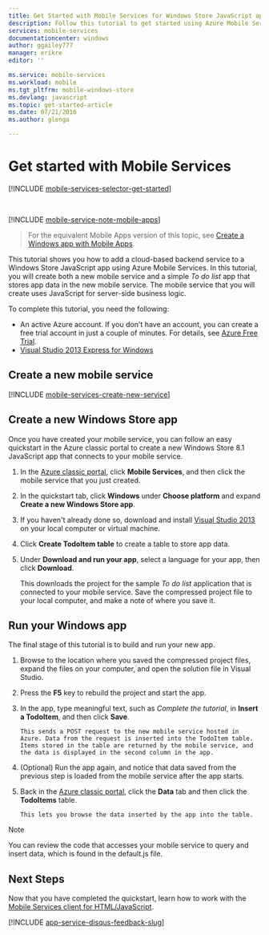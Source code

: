 ```yaml
---
title: Get Started with Mobile Services for Windows Store JavaScript apps | Azure Mobile Services
description: Follow this tutorial to get started using Azure Mobile Services for Windows Store development in JavaScript.
services: mobile-services
documentationcenter: windows
author: ggailey777
manager: erikre
editor: ''

ms.service: mobile-services
ms.workload: mobile
ms.tgt_pltfrm: mobile-windows-store
ms.devlang: javascript
ms.topic: get-started-article
ms.date: 07/21/2016
ms.author: glenga

---
```

# Get started with Mobile Services
[!INCLUDE [mobile-services-selector-get-started](../../includes/mobile-services-selector-get-started.md)]

&nbsp;

[!INCLUDE [mobile-service-note-mobile-apps](../../includes/mobile-services-note-mobile-apps.md)]

> For the equivalent Mobile Apps version of this topic, see [Create a Windows app with Mobile Apps](../app-service-mobile/app-service-mobile-windows-store-dotnet-get-started.md).    
> 
> 

This tutorial shows you how to add a cloud-based backend service to a Windows Store JavaScript app using Azure Mobile Services. In this tutorial, you will create both a new mobile service and a simple *To do list* app that stores app data in the new mobile service. The mobile service that you will create uses JavaScript for server-side business logic. 

To complete this tutorial, you need the following:

* An active Azure account. If you don't have an account, you can create a free trial account in just a couple of minutes. For details, see [Azure Free Trial](https://azure.microsoft.com/pricing/free-trial/?WT.mc_id=A0E0E5C02&amp;returnurl=http%3A%2F%2Fazure.microsoft.com%2Fdocumentation%2Farticles%2Fmobile-services-javascript-backend-windows-store-javascript-get-started%2F).
* [Visual Studio 2013 Express for Windows]

## Create a new mobile service
[!INCLUDE [mobile-services-create-new-service](../../includes/mobile-services-create-new-service.md)]

## Create a new Windows Store app
Once you have created your mobile service, you can follow an easy quickstart in the Azure classic portal to create a new Windows Store 8.1 JavaScript app that connects to your mobile service.

1. In the [Azure classic portal], click **Mobile Services**, and then click the mobile service that you just created.
2. In the quickstart tab, click **Windows** under **Choose platform** and expand **Create a new Windows Store app**.
3. If you haven't already done so, download and install [Visual Studio 2013][Visual Studio 2013 Express for Windows] on your local computer or virtual machine.
4. Click **Create TodoItem table** to create a table to store app data.
5. Under **Download and run your app**, select a language for your app, then click **Download**.
   
      This downloads the project for the sample *To do list* application that is connected to your mobile service. Save the compressed project file to your local computer, and make a note of where you save it.

## Run your Windows app
The final stage of this tutorial is to build and run your new app.

1. Browse to the location where you saved the compressed project files, expand the files on your computer, and open the solution file in Visual Studio.
2. Press the **F5** key to rebuild the project and start the app.
3. In the app, type meaningful text, such as *Complete the tutorial*, in **Insert a TodoItem**, and then click **Save**.
   
       This sends a POST request to the new mobile service hosted in Azure. Data from the request is inserted into the TodoItem table. Items stored in the table are returned by the mobile service, and the data is displayed in the second column in the app.
4. (Optional) Run the app again, and notice that data saved from the previous step is loaded from the mobile service after the app starts.
5. Back in the [Azure classic portal], click the **Data** tab and then click the **TodoItems** table.
   
       This lets you browse the data inserted by the app into the table.

> [!NOTE]
> You can review the code that accesses your mobile service to query and insert data, which is found in the default.js file.
> 
> 

## Next Steps
Now that you have completed the quickstart, learn how to work with the [Mobile Services client for HTML/JavaScript](mobile-services-html-how-to-use-client-library.md). 

[!INCLUDE [app-service-disqus-feedback-slug](../../includes/app-service-disqus-feedback-slug.md)]

<!-- Anchors. -->
[Getting started with Mobile Services]:#getting-started
[Create a new mobile service]:#create-new-service
[Define the mobile service instance]:#define-mobile-service-instance
[Next Steps]:#next-steps

<!-- Images. -->

<!-- URLs. -->
[Visual Studio 2013 Express for Windows]: http://go.microsoft.com/fwlink/?LinkId=257546
[Mobile Services SDK]: http://go.microsoft.com/fwlink/?LinkId=257545
[Azure classic portal]: https://manage.windowsazure.com/
